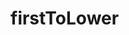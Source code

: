 # firstToLower

<!-- TODO-START
TODO: Fill short description here.

## Type signature

TODO: Fill type signature down below.

```
any ⇒ any
```

## Examples

TODO: List at least one example down below.

```javascript
firstToLower(); // ⇒ TODO
```

## Questions

TODO: List questions that may this function answers.
TODO-END -->
